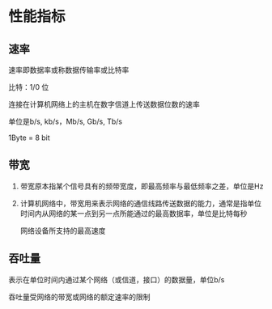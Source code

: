 # 性能指标

## 速率

速率即数据率或称数据传输率或比特率

比特：1/0 位

连接在计算机网络上的主机在数字信道上传送数据位数的速率

单位是b/s, kb/s，Mb/s, Gb/s, Tb/s

1Byte = 8 bit

## 带宽

1. 带宽原本指某个信号具有的频带宽度，即最高频率与最低频率之差，单位是Hz

2. 计算机网络中，带宽用来表示网络的通信线路传送数据的能力，通常是指单位时间内从网络的某一点到另一点所能通过的最高数据率，单位是比特每秒

   网络设备所支持的最高速度

## 吞吐量

表示在单位时间内通过某个网络（或信道，接口）的数据量，单位b/s

吞吐量受网络的带宽或网络的额定速率的限制